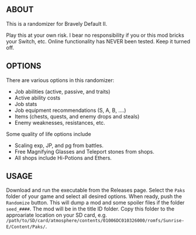 ## ABOUT

This is a randomizer for Bravely Default II.

Play this at your own risk. I bear no responsibility if you or this
mod bricks your Switch, etc. Online functionality has NEVER been
tested. Keep it turned off.

## OPTIONS

There are various options in this randomizer:

- Job abilities (active, passive, and traits)
- Active ability costs
- Job stats
- Job equipment recommendations (S, A, B, ....)
- Items (chests, quests, and enemy drops and steals)
- Enemy weaknesses, resistances, etc.

Some quality of life options include

- Scaling exp, JP, and pg from battles.
- Free Magnifying Glasses and Teleport stones from shops.
- All shops include Hi-Potions and Ethers.

## USAGE

Download and run the executable from the Releases page. Select the
`Paks` folder of your game and select all desired options. When ready,
push the `Randomize` button. This will dump a mod and some spoiler
files if the folder `seed_####`. The mod will be in the title ID
folder. Copy this folder to the approariate location on your SD card,
e.g. `/path/to/SD/card/atmosphere/contents/01006DC010326000/romfs/Sunrise-E/Content/Paks/`.
